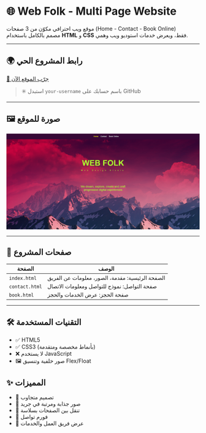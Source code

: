 # 🌐 Web Folk - Multi Page Website

موقع ويب احترافي مكوّن من 3 صفحات (Home - Contact - Book Online)  
مصمم بالكامل باستخدام **HTML** و **CSS** فقط، ويعرض خدمات استوديو ويب وهمي.

---

## 🌍 رابط المشروع الحي

[🔗 جرّب الموقع الآن](https://antonious-sameh.github.io/web-folk-website/)

> ✳️ استبدل `your-username` باسم حسابك على GitHub

---

## 🖼️ صورة للموقع

![screenshot](screenshot.png)

---

## 📄 صفحات المشروع

| الصفحة        | الوصف |
|---------------|-------|
| `index.html`  | الصفحة الرئيسية: مقدمة، الصور، معلومات عن الفريق |
| `contact.html`| صفحة التواصل: نموذج للتواصل ومعلومات الاتصال |
| `book.html`   | صفحة الحجز: عرض الخدمات والحجز |

---

## 🛠️ التقنيات المستخدمة

- ✅ HTML5
- ✅ CSS3 (بأنماط مخصصة ومتقدمة)
- ❌ لا يستخدم JavaScript
- 🖼️ صور خلفية وتنسيق Flex/Float


## ✨ المميزات

- 🔸 تصميم متجاوب
- 🔸 صور جذابة ومرتبة في جريد
- 🔸 تنقل بين الصفحات بسلاسة
- 🔸 فورم تواصل
- 🔸 عرض فريق العمل والخدمات
